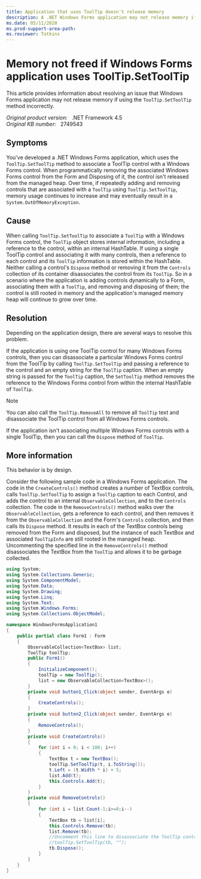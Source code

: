 ```yaml
---
title: Application that uses ToolTip doesn't release memory
description: A .NET Windows Forms application may not release memory if using the ToolTip.SetToolTip method incorrectly.
ms.date: 05/11/2020
ms.prod-support-area-path: 
ms.reviewer: Tatkins
---
```

# Memory not freed if Windows Forms application uses ToolTip.SetToolTip

This article provides information about resolving an issue that Windows Forms application may not release memory if using the `ToolTip.SetToolTip` method incorrectly.

_Original product version:_ &nbsp; .NET Framework 4.5  
_Original KB number:_ &nbsp; 2749543

## Symptoms

You've developed a .NET Windows Forms application, which uses the `ToolTip.SetToolTip` method to associate a ToolTip control with a Windows Forms control. When programmatically removing the associated Windows Forms control from the Form and Disposing of it, the control isn't released from the managed heap. Over time, if repeatedly adding and removing controls that are associated with a `ToolTip` using `ToolTip.SetToolTip`, memory usage continues to increase and may eventually result in a `System.OutOfMemoryException`.

## Cause

When calling `ToolTip.SetToolTip` to associate a `ToolTip` with a Windows Forms control, the `ToolTip` object stores internal information, including a reference to the control, within an internal HashTable. If using a single ToolTip control and associating it with many controls, then a reference to each control and its `ToolTip` information is stored within the HashTable. Neither calling a control's `Dispose` method or removing it from the `Controls` collection of its container disassociates the control from its `ToolTip`. So in a scenario where the application is adding controls dynamically to a Form, associating them with a `ToolTip`, and removing and disposing of them; the control is still rooted in memory and the application's managed memory heap will continue to grow over time.

## Resolution

Depending on the application design, there are several ways to resolve this problem.

If the application is using one ToolTip control for many Windows Forms controls, then you can disassociate a particular Windows Forms control from the ToolTip by calling `ToolTip.SetToolTip` and passing a reference to the control and an empty string for the `ToolTip` caption. When an empty string is passed for the `ToolTip` caption, the `SetToolTip` method removes the reference to the Windows Forms control from within the internal HashTable of `ToolTip`.

> [!NOTE]
> You can also call the `ToolTip.RemoveAll` to remove all `ToolTip` text and disassociate the ToolTip control from all Windows Forms controls.

If the application isn't associating multiple Windows Forms controls with a single ToolTip, then you can call the `Dispose` method of `ToolTip`.

## More information

This behavior is by design.

Consider the following sample code in a Windows Forms application. The code in the `CreateControls()` method creates a number of TextBox controls, calls `ToolTip.SetToolTip` to assign a `ToolTip` caption to each Control, and adds the control to an internal `ObservableCollection`, and to the `Controls` collection. The code in the `RemoveControls()` method walks over the `ObservableCollection`, gets a reference to each control, and then removes it from the `ObservableCollection` and the Form's `Controls` collection, and then calls its `Dispose` method. It results in each of the TextBox controls being removed from the Form and disposed, but the instance of each TextBox and associated `ToolTipInfo` are still rooted in the managed heap. Uncommenting the specified line in the `RemoveControls()` method disassociates the TextBox from the `ToolTip` and allows it to be garbage collected.

```csharp
using System;
using System.Collections.Generic;
using System.ComponentModel;
using System.Data;
using System.Drawing;
using System.Linq;
using System.Text;
using System.Windows.Forms;
using System.Collections.ObjectModel;

namespace WindowsFormsApplication1
{
    public partial class Form1 : Form
    {
        ObservableCollection<TextBox> list;
        ToolTip toolTip;
        public Form1()
        {
            InitializeComponent();
            toolTip = new ToolTip();
            list = new ObservableCollection<TextBox>();
        }
        private void button1_Click(object sender, EventArgs e)
        {
            CreateControls();
        }
        private void button2_Click(object sender, EventArgs e)
        {
            RemoveControls();
        }
        private void CreateControls()
        {
            for (int i = 0; i < 100; i++)
            {
                TextBox t = new TextBox();
                toolTip.SetToolTip(t, i.ToString());
                t.Left = (t.Width * i) + 5;
                list.Add(t);
                this.Controls.Add(t);
            }
        }
        private void RemoveControls()
        {
            for (int i = list.Count-1;i>=0;i--)
            {
                TextBox tb = list[i];
                this.Controls.Remove(tb);
                list.Remove(tb);
                //Uncomment this line to disassociate the ToolTip control from the Windows Forms Control
                //toolTip.SetToolTip(tb, "");
                tb.Dispose();
            }
        }
    }
}
```
